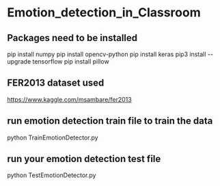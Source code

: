 # Emotion_detection_in_Classroom

## Packages need to be installed
pip install numpy
pip install opencv-python
pip install keras
pip3 install --upgrade tensorflow
pip install pillow

## FER2013 dataset used
https://www.kaggle.com/msambare/fer2013

## run emotion detection train file to train the data
python TrainEmotionDetector.py

## run your emotion detection test file
python TestEmotionDetector.py
